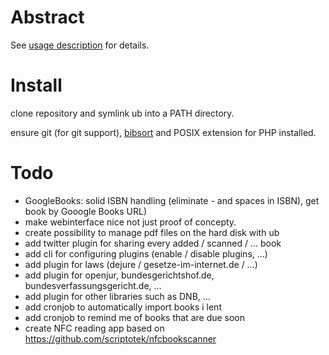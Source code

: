 # Abstract

See [usage description](ub.usage.txt) for details.

# Install

clone repository and symlink ub into a PATH directory.

ensure git (for git support), [bibsort](http://ftp.math.utah.edu/pub/bibsort/) and POSIX extension for PHP installed.

# Todo

* GoogleBooks: solid ISBN handling (eliminate - and spaces in ISBN), get book by Gooogle Books URL)
* make webinterface nice not just proof of concepty.
* create possibility to manage pdf files on the hard disk with ub
* add twitter plugin for sharing every added / scanned / … book
* add cli for configuring plugins (enable / disable plugins, …)
* add plugin for laws (dejure / gesetze-im-internet.de / …)
* add plugin for openjur, bundesgerichtshof.de, bundesverfassungsgericht.de, …
* add plugin for other libraries such as DNB, …
* add cronjob to automatically import books i lent
* add cronjob to remind me of books that are due soon 
* create NFC reading app based on https://github.com/scriptotek/nfcbookscanner

 

